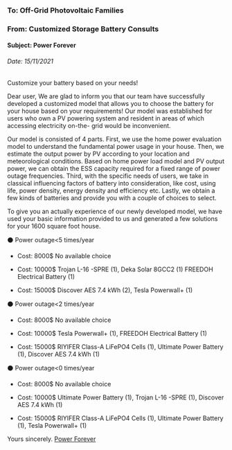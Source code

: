 ### To: Off-Grid Photovoltaic Families
### From: Customized Storage Battery Consults 
#### Subject: Power Forever
###### Date: 15/11/2021


Customize your battery based on your needs!

Dear user,
We are glad to inform you that our team have successfully developed a customized model that allows you to choose the battery for your house based on your requirements! Our model was established for users who own a PV powering system and resident in areas of which accessing electricity on-the- grid would be inconvenient.

Our model is consisted of 4 parts. First, we use the home power evaluation model to understand the fundamental power usage in your house. Then, we estimate the output power by PV according to your location and meteorological conditions. Based on home power load model and PV output power, we can obtain the ESS capacity required for a fixed range of power outage frequencies. Third, with the specific needs of users, we take in classical influencing factors of battery into consideration, like cost, using life, power density, energy density and efficiency etc. Lastly, we obtain a few kinds of batteries and provide you with a couple of choices to select.

To give you an actually experience of our newly developed model, we have used your basic information provided to us and generated a few solutions for your 1600 square foot house.

⚫ Power outage<5 times/year

- Cost: 8000$
No available choice

- Cost: 10000$
Trojan L-16 -SPRE (1),
Deka Solar 8GCC2 (1)
FREEDOH Electrical Battery (1) 

- Cost: 15000$
Discover AES 7.4 kWh (2),
Tesla Powerwall+ (1)

⚫ Power outage<2 times/year 
- Cost: 8000$
No available choice

- Cost: 10000$
Tesla Powerwall+ (1),
FREEDOH Electrical Battery (1) 

- Cost: 15000$
RIYIFER Class-A LiFePO4 Cells (1), Ultimate Power Battery (1),
Discover AES 7.4 kWh (1)

⚫ Power outage<0 times/year 
- Cost: 8000$
No available choice

- Cost: 10000$
Ultimate Power Battery (1),
Trojan L-16 -SPRE (1),
Discover AES 7.4 kWh (1)

- Cost: 15000$
RIYIFER Class-A LiFePO4 Cells (1), Ultimate Power Battery (1),
Tesla Powerwall+ (1)

Yours sincerely. 
[Power Forever](README.md)
